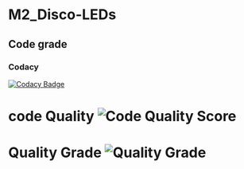 # M2_Disco-LEDs

## Code grade

### Codacy

[![Codacy Badge](https://app.codacy.com/project/badge/Grade/c924e1e5bd2b45d2988746c128b22dbf)](https://www.codacy.com/gh/AVINASH-P-1912/M2_Disco-LEDs/dashboard?utm_source=github.com&amp;utm_medium=referral&amp;utm_content=AVINASH-P-1912/M2_Disco-LEDs&amp;utm_campaign=Badge_Grade)

# code Quality ![Code Quality Score](https://api.codiga.io/project/33020/score/svg)

# Quality Grade ![Quality Grade](https://api.codiga.io/project/33020/status/svg)
